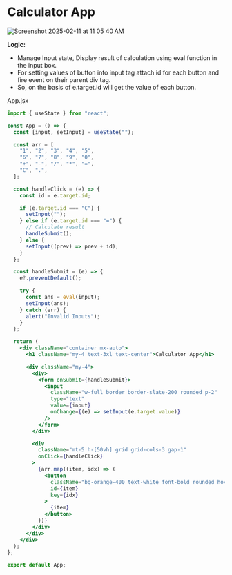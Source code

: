 # Calculator App

![Screenshot 2025-02-11 at 11 05 40 AM](https://github.com/user-attachments/assets/b99ad8da-a204-447b-a615-53e7208bceca)

**Logic:**

- Manage Input state, Display result of calculation using eval function in the input box.
- For setting values of button into input tag attach id for each button and fire event on their parent div tag.
- So, on the basis of e.target.id will get the value of each button.

App.jsx

```jsx
import { useState } from "react";

const App = () => {
  const [input, setInput] = useState("");

  const arr = [
    "1", "2", "3", "4", "5",
    "6", "7", "8", "9", "0",
    "+", "-", "/", "*", "=",
    "C", ".",
  ];

  const handleClick = (e) => {
    const id = e.target.id;

    if (e.target.id === "C") {
      setInput("");
    } else if (e.target.id === "=") {
      // Calculate result
      handleSubmit();
    } else {
      setInput((prev) => prev + id);
    }
  };

  const handleSubmit = (e) => {
    e?.preventDefault();

    try {
      const ans = eval(input);
      setInput(ans);
    } catch (err) {
      alert("Invalid Inputs");
    }
  };

  return (
    <div className="container mx-auto">
      <h1 className="my-4 text-3xl text-center">Calculator App</h1>

      <div className="my-4">
        <div>
          <form onSubmit={handleSubmit}>
            <input
              className="w-full border border-slate-200 rounded p-2"
              type="text"
              value={input}
              onChange={(e) => setInput(e.target.value)}
            />
          </form>
        </div>

        <div
          className="mt-5 h-[50vh] grid grid-cols-3 gap-1"
          onClick={handleClick}
        >
          {arr.map((item, idx) => (
            <button
              className="bg-orange-400 text-white font-bold rounded hover:cursor-pointer"
              id={item}
              key={idx}
            >
              {item}
            </button>
          ))}
        </div>
      </div>
    </div>
  );
};

export default App;

```
